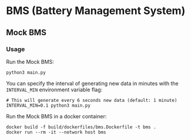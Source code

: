 # BMS (Battery Management System)

## Mock BMS
### Usage

Run the Mock BMS:
```shell
python3 main.py
```

You can specify the interval of generating new data in minutes with the `INTERVAL_MIN` environment variable flag:
```shell
# This will generate every 6 seconds new data (default: 1 minute)
INTERVAL_MIN=0.1 python3 main.py
```


Run the Mock BMS in a docker container:
```shell
docker build -f build/dockerfiles/bms.Dockerfile -t bms .
docker run --rm -it --network host bms
```

